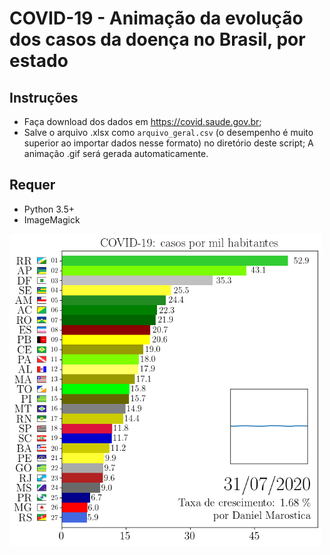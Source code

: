 # COVID-19 - Animação da evolução dos casos da doença no Brasil, por estado

## Instruções
- Faça download dos dados em https://covid.saude.gov.br;
- Salve o arquivo .xlsx como `arquivo_geral.csv` (o desempenho é muito superior ao importar dados nesse formato) no diretório deste script;
A animação .gif será gerada automaticamente.

## Requer 
- Python 3.5+
- ImageMagick

<p align="center"> <img src="example.png" align="left" width="500px"></img> </p>
